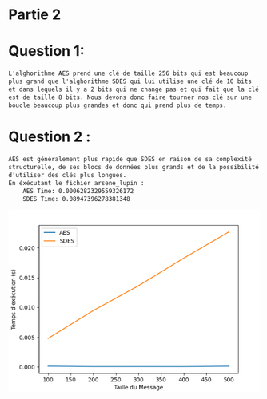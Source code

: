# Partie 2

# Question 1:
    L'alghorithme AES prend une clé de taille 256 bits qui est beaucoup plus grand que l'alghorithme SDES qui lui utilise une clé de 10 bits et dans lequels il y a 2 bits qui ne change pas et qui fait que la clé est de taille 8 bits. Nous devons donc faire tourner nos clé sur une boucle beaucoup plus grandes et donc qui prend plus de temps.

# Question 2 :
    AES est généralement plus rapide que SDES en raison de sa complexité structurelle, de ses blocs de données plus grands et de la possibilité d'utiliser des clés plus longues. 
    En éxécutant le fichier arsene_lupin :
        AES Time: 0.0006282329559326172
        SDES Time: 0.08947396278381348

![Comparaison AES et SDES](doc/compare_AES_SDES.png)